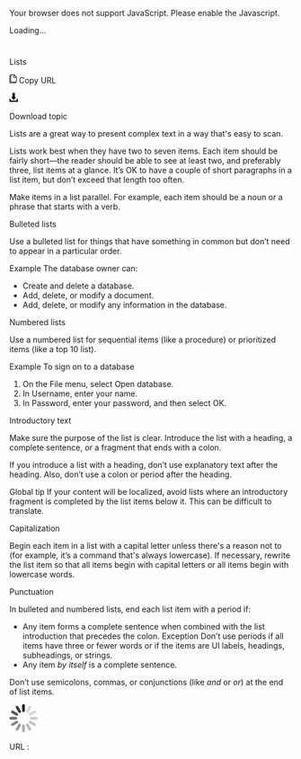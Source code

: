 Your browser does not support JavaScript. Please enable the Javascript.

Loading...

# 

Lists

![Copy URL](lists_files/Copy.png)
Copy URL

![Download](lists_files/Download.png)

Download topic

Lists are a great way to present complex text in a way that's easy to scan. 

Lists
work best when they have two to seven items. Each item should be fairly
short—the reader should be able to see at least two, and preferably
three, list items at a glance. It’s OK to have a couple of short
paragraphs in a list item, but don’t exceed that length too often.

Make items in a list parallel. For example, each item should be a noun or a phrase that starts with a verb.

Bulleted lists

Use a bulleted list for things that have something in common but don’t need to appear in a particular order.

Example
The database owner can:

  - Create and delete a database.
  - Add, delete, or modify a document.
  - Add, delete, or modify any information in the database. 

Numbered lists

Use a numbered list for sequential items (like a procedure) or prioritized items (like a top 10 list). 

Example
To sign on to a database

1.  On the File menu, select Open database.
2.  In Username, enter your name.
3.  In Password, enter your password, and then select OK. 

Introductory text

Make
sure the purpose of the list is clear. Introduce the list with a
heading, a complete sentence, or a fragment that ends with a colon.

If
you introduce a list with a heading, don’t use explanatory text after
the heading. Also, don’t use a colon or period after the heading.

Global tip 
If
your content will be localized, avoid lists where an introductory
fragment is completed by the list items below it. This can be difficult
to translate.

Capitalization 

Begin
each item in a list with a capital letter unless there's a reason not
to (for example, it’s a command that's always lowercase). If necessary,
rewrite the list item so that all items begin with capital letters or
all items begin with lowercase words.

Punctuation

In bulleted and numbered lists, end each list item with a period if:

  - Any item forms a complete sentence when combined with the list introduction that precedes the colon. 
    Exception Don’t use periods if all items have three or fewer words or if the items are UI labels, headings, subheadings, or strings.
  - Any item *by itself* is a complete sentence.

Don’t use semicolons, commas, or conjunctions (like *and* or *or*) at the end of list items.

![In progress](lists_files/activity-large.gif)

URL :
